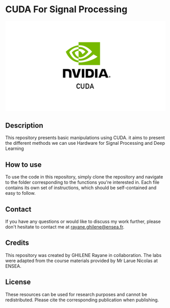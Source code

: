 # CUDA For Signal Processing


![cuda](https://github.com/rayaneghilene/CUDA/blob/main/Cuda.png)



## Description
This repository presents basic manipulations using CUDA. it aims to present the different methods we can use Hardware for Signal Processing and Deep Learning


## How to use
To use the code in this repository, simply clone the repository and navigate to the folder corresponding to the functions you're interested in. Each file contains its own set of instructions, which should be self-contained and easy to follow.


## Contact
If you have any questions or would like to discuss my work further, please don't hesitate to contact me at rayane.ghilene@ensea.fr.


## Credits
This repository was created by GHILENE Rayane in collaboration. The labs were adapted from the course materials provided by Mr Larue Nicolas at ENSEA.


## License
These resources can be used for research purposes and cannot be redistributed. Please cite the corresponding publication when publishing.
